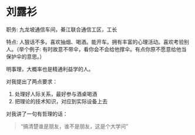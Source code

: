 # 刘露衫

职务: 九龙坡通信车间，綦江联合通信工区，工长

特点: 人狠话不多。喜欢抽烟、喝酒。能开车。拥有丰富的心理活动。喜欢考验别人。（举个例子: 有时故意不带伞，看你会不会给他撑伞。有点你原不愿意给他当保护伞的意思。）

明事理，大概率也是精通利益学的人。

对我提出了两点要求：

1. 处理好人际关系，最好参与酒桌喝酒
2. 把理论的技术知识，对应到实际设备上去

对我讲了一句有哲理的话：

> “搞清楚谁是朋友，谁不是朋友，这是个大学问”

